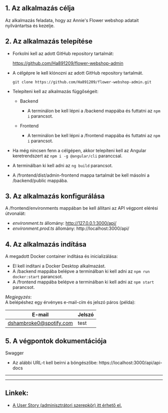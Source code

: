 ## **1. Az alkalmazás célja**

Az alkalmazás feladata, hogy az Annie's Flower webshop adatait nyilvántartsa és kezelje.

## **2. Az alkalmazás telepítése**

- Forkolni kell az adott GitHub repository tartalmát:

    https://github.com/Ha891209/flower-webshop-admin

- A célgépre le kell klónozni az adott GitHub repository tartalmát.

   `git clone https://github.com/Ha891209/flower-webshop-admin.git`

- Telepíteni kell az alkalmazás függőségeit:

    - Backend

        - A terminálon be kell lépni a /backend mappába és futtatni az `npm i` parancsot.
    
    - Frontend

        - A terminálon be kell lépni a /frontend mappába és futtatni az `npm i` parancsot.  

- Ha még nincsen fenn a célgépen, akkor telepíteni kell az Angular keretrendszert az `npm i -g @angular/cli` paranccsal.
- A terminálban ki kell adni az `ng build` parancsot.
- A /frontend/dist/admin-frontend mappa tartalmát be kell másolni a /backend/public mappába.

## **3. Az alkalmazás konfigurálása**

A /frontend/environments mappában be kell állítani az API végpont elérési útvonalát: 

  - _environment.ts_ állomány: http://127.0.0.1:3000/api/  
  - _environment.prod.ts_ állomány: http://localhost:3000/api/ 

## **4. Az alkalmazás indítása**

A megadott Docker container indítása és inicializálása:

- El kell indítani a Docker Desktop alkalmazást.
- A /backend mappába belépve a terminálban ki kell adni az `npm run docker:start` parancsot. 
- A /frontend mappába belépve a terminálban ki kell adni az `npm start` parancsot. 

_Megjegyzés_:  
A belépéshez egy érvényes e-mail-cím és jelszó páros (példa):  

| E-mail                  | Jelszó |
| ----------------------- | ------ |
| dshambroke0@spotify.com | test   |

## **5. A végpontok dokumentációja**

Swagger 
- Az alábbi URL-t kell beírni a böngészőbe: https://localhost:3000/api/api-docs

---
---

## **Linkek:**  

- [A User Story (adminisztrátori szerepkör) itt érhető el.](https://github.com/Ha891209/flower-webshop-admin/blob/main/README.md)

